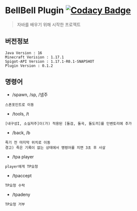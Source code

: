 # BellBell Plugin [![Codacy Badge](https://api.codacy.com/project/badge/Grade/b8b519e07b494434b7d51ee6a7981a17)](https://app.codacy.com/gh/InsanePhin/bellbell_plugin?utm_source=github.com&utm_medium=referral&utm_content=InsanePhin/bellbell_plugin&utm_campaign=Badge_Grade_Settings)

> 자바를 배우기 위해 시작한 프로젝트

## 버전정보
```
Java Version : 16
Minecraft Verision : 1.17.1
Spigot-API Version : 1.17.1-R0.1-SNAPSHOT
Plugin Version : 0.1.2
```

## 명령어
- /spawn, /sp, /넴주
```
스폰포인트로 이동
```

- /tools, /t
```
[내구성I, 소실저주]이(가) 적용된 [돌검, 돌곡, 돌도끼]를 인벤토리에 추가
```

- /back, /b
```
죽기 전 마지막 위치로 이동
경고) 죽은 기록이 없는 상태에서 명령어를 치면 3초 후 사살
```

- /tpa player
```
player에게 TP요청
```

 * /tpaccept
```
TP요청 수락
```

 * /tpadeny
```
TP요청 거부
```
